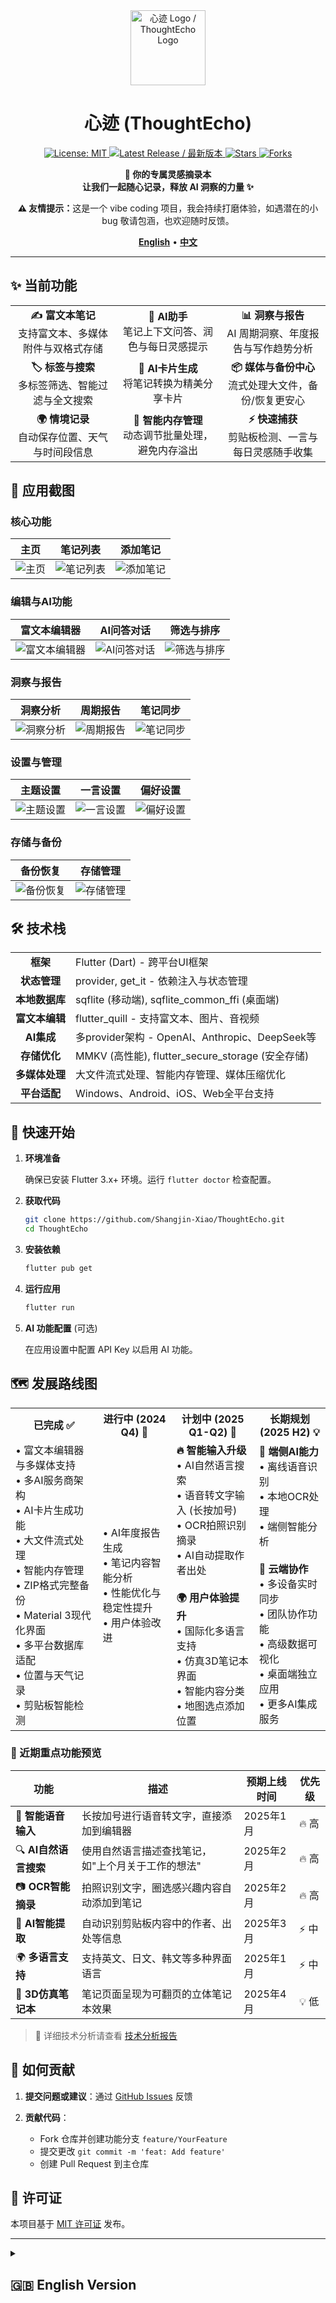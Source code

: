 <div align="center">
  <img src="res/icon.png" alt="心迹 Logo / ThoughtEcho Logo" width="120">
  
  # 心迹 (ThoughtEcho)
  
  <p>
    <a href="https://github.com/Shangjin-Xiao/ThoughtEcho/blob/main/LICENSE">
      <img src="https://img.shields.io/github/license/Shangjin-Xiao/ThoughtEcho?style=flat-square" alt="License: MIT">
    </a>
    <a href="https://github.com/Shangjin-Xiao/ThoughtEcho/releases/latest">
      <img src="https://img.shields.io/github/v/release/Shangjin-Xiao/ThoughtEcho?include_prereleases&style=flat-square&color=green&label=最新版本" alt="Latest Release / 最新版本">
    </a>
    <!-- TODO: If CI is set up later, uncomment and potentially update the workflow filename -->
    <!-- <img src="https://img.shields.io/github/workflow/status/Shangjin-Xiao/ThoughtEcho/CI?style=flat-square" alt="Build Status / 构建状态"> -->
    <a href="https://github.com/Shangjin-Xiao/ThoughtEcho/stargazers">
      <img src="https://img.shields.io/github/stars/Shangjin-Xiao/ThoughtEcho?style=flat-square&color=yellow" alt="Stars">
    </a>
    <a href="https://github.com/Shangjin-Xiao/ThoughtEcho/network/members">
      <img src="https://img.shields.io/github/forks/Shangjin-Xiao/ThoughtEcho?style=flat-square&color=blue" alt="Forks">
    </a>
  </p>

  <p>
    <b>📝 你的专属灵感摘录本<br>
    让我们一起随心记录，释放 AI 洞察的力量 ✨</b>
  </p>

  <p>
    <b>⚠️ 友情提示：</b>这是一个 vibe coding 项目，我会持续打磨体验，如遇潜在的小 bug 敬请包涵，也欢迎随时反馈。
  </p>
  
  <p>
    <a href="#-english-version"><b>English</b></a> • 
    <a href="#-中文版本"><b>中文</b></a>
  </p>
  
</div>

---

<div id="-中文版本">

## ✨ 当前功能

<div align="center">
  <table>
    <tr>
      <td align="center" width="33%"><b>✍️ 富文本笔记</b><br>支持富文本、多媒体附件与双格式存储</td>
      <td align="center" width="33%"><b>🤖 AI助手</b><br>笔记上下文问答、润色与每日灵感提示</td>
      <td align="center" width="33%"><b>📊 洞察与报告</b><br>AI 周期洞察、年度报告与写作趋势分析</td>
    </tr>
    <tr>
      <td align="center"><b>🏷️ 标签与搜索</b><br>多标签筛选、智能过滤与全文搜索</td>
      <td align="center"><b>🎯 AI卡片生成</b><br>将笔记转换为精美分享卡片</td>
      <td align="center"><b>📦 媒体与备份中心</b><br>流式处理大文件，备份/恢复更安心</td>
    </tr>
    <tr>
      <td align="center"><b>🌍 情境记录</b><br>自动保存位置、天气与时间段信息</td>
      <td align="center"><b>🧠 智能内存管理</b><br>动态调节批量处理，避免内存溢出</td>
      <td align="center"><b>⚡ 快速捕获</b><br>剪贴板检测、一言与每日灵感随手收集</td>
    </tr>
  </table>
</div>

## 📸 应用截图

### 核心功能
| 主页 | 笔记列表 | 添加笔记 |
|:---:|:---:|:---:|
| ![主页](res/screenshot/home_page.jpg) | ![笔记列表](res/screenshot/note_list_view.jpg) | ![添加笔记](res/screenshot/add_note.jpg) |

### 编辑与AI功能
| 富文本编辑器 | AI问答对话 | 筛选与排序 |
|:---:|:---:|:---:|
| ![富文本编辑器](res/screenshot/note_full_editor_page.dart.jpg) | ![AI问答对话](res/screenshot/note_qa_chat_page.jpg) | ![筛选与排序](res/screenshot/note_filter_sort_sheet.dart.jpg) |

### 洞察与报告
| 洞察分析 | 周期报告 | 笔记同步 |
|:---:|:---:|:---:|
| ![洞察分析](res/screenshot/insights_page.jpg) | ![周期报告](res/screenshot/period_report.jpg) | ![笔记同步](res/screenshot/note_sync.jpg) |

### 设置与管理
| 主题设置 | 一言设置 | 偏好设置 |
|:---:|:---:|:---:|
| ![主题设置](res/screenshot/theme_settings_page.jpg) | ![一言设置](res/screenshot/hitokoto_settings_page.jpg) | ![偏好设置](res/screenshot/preferences_detail_page.jpg) |

### 存储与备份
| 备份恢复 | 存储管理 |
|:---:|:---:|
| ![备份恢复](res/screenshot/backup_restore_page.jpg) | ![存储管理](res/screenshot/storage_management_page.jpg) |


## 🛠️ 技术栈

<div align="center">
  <table>
    <tr>
      <td align="center"><b>框架</b></td>
      <td>Flutter (Dart) - 跨平台UI框架</td>
    </tr>
    <tr>
      <td align="center"><b>状态管理</b></td>
      <td>provider, get_it - 依赖注入与状态管理</td>
    </tr>
    <tr>
      <td align="center"><b>本地数据库</b></td>
      <td>sqflite (移动端), sqflite_common_ffi (桌面端)</td>
    </tr>
    <tr>
      <td align="center"><b>富文本编辑</b></td>
      <td>flutter_quill - 支持富文本、图片、音视频</td>
    </tr>
    <tr>
      <td align="center"><b>AI集成</b></td>
      <td>多provider架构 - OpenAI、Anthropic、DeepSeek等</td>
    </tr>
    <tr>
      <td align="center"><b>存储优化</b></td>
      <td>MMKV (高性能), flutter_secure_storage (安全存储)</td>
    </tr>
    <tr>
      <td align="center"><b>多媒体处理</b></td>
      <td>大文件流式处理、智能内存管理、媒体压缩优化</td>
    </tr>
    <tr>
      <td align="center"><b>平台适配</b></td>
      <td>Windows、Android、iOS、Web全平台支持</td>
    </tr>
  </table>
</div>

## 🚀 快速开始

1. **环境准备** 
   
   确保已安装 Flutter 3.x+ 环境。运行 `flutter doctor` 检查配置。

2. **获取代码**
   ```bash
   git clone https://github.com/Shangjin-Xiao/ThoughtEcho.git
   cd ThoughtEcho
   ```

3. **安装依赖**
   ```bash
   flutter pub get
   ```

4. **运行应用**
   ```bash
   flutter run
   ```

5. **AI 功能配置** (可选)
   
   在应用设置中配置 API Key 以启用 AI 功能。

## 🗺️ 发展路线图

<div align="center">
  <table>
    <tr>
      <th>已完成 ✅</th>
      <th>进行中 (2024 Q4) 🚧</th>
      <th>计划中 (2025 Q1-Q2) 📅</th>
      <th>长期规划 (2025 H2) 💡</th>
    </tr>
    <tr>
      <td>
        • 富文本编辑器与多媒体支持<br>
        • 多AI服务商架构<br>
        • AI卡片生成功能<br>
        • 大文件流式处理<br>
        • 智能内存管理<br>
        • ZIP格式完整备份<br>
        • Material 3现代化界面<br>
        • 多平台数据库适配<br>
        • 位置与天气记录<br>
        • 剪贴板智能检测
      </td>
      <td>
        • AI年度报告生成<br>
        • 笔记内容智能分析<br>
        • 性能优化与稳定性提升<br>
        • 用户体验改进
      </td>
      <td>
        <b>🔥 智能输入升级</b><br>
        • AI自然语言搜索<br>
        • 语音转文字输入 (长按加号)<br>
        • OCR拍照识别摘录<br>
        • AI自动提取作者出处<br><br>
        <b>🌍 用户体验提升</b><br>
        • 国际化多语言支持<br>
        • 仿真3D笔记本界面<br>
        • 智能内容分类<br>
        • 地图选点添加位置
      </td>
      <td>
        <b>🤖 端侧AI能力</b><br>
        • 离线语音识别<br>
        • 本地OCR处理<br>
        • 端侧智能分析<br><br>
        <b>📡 云端协作</b><br>
        • 多设备实时同步<br>
        • 团队协作功能<br>
        • 高级数据可视化<br>
        • 桌面端独立应用<br>
        • 更多AI集成服务
      </td>
    </tr>
  </table>
</div>

### 🎯 近期重点功能预览

| 功能 | 描述 | 预期上线时间 | 优先级 |
|------|------|-------------|---------|
| 🎤 **智能语音输入** | 长按加号进行语音转文字，直接添加到编辑器 | 2025年1月 | 🔥 高 |
| 🔍 **AI自然语言搜索** | 使用自然语言描述查找笔记，如"上个月关于工作的想法" | 2025年2月 | 🔥 高 |
| 📷 **OCR智能摘录** | 拍照识别文字，圈选感兴趣内容自动添加到笔记 | 2025年2月 | 🔥 高 |
| 🤖 **AI智能提取** | 自动识别剪贴板内容中的作者、出处等信息 | 2025年3月 | ⚡ 中 |
| 🌍 **多语言支持** | 支持英文、日文、韩文等多种界面语言 | 2025年1月 | ⚡ 中 |
| 📖 **3D仿真笔记本** | 笔记页面呈现为可翻页的立体笔记本效果 | 2025年4月 | 💡 低 |

> 📝 详细技术分析请查看 [技术分析报告](docs/TECHNOLOGY_ANALYSIS.md)

## 🤝 如何贡献

1. **提交问题或建议**：通过 [GitHub Issues](https://github.com/Shangjin-Xiao/ThoughtEcho/issues) 反馈

2. **贡献代码**：
   - Fork 仓库并创建功能分支 `feature/YourFeature`
   - 提交更改 `git commit -m 'feat: Add feature'`
   - 创建 Pull Request 到主仓库

## 📄 许可证

本项目基于 [MIT 许可证](LICENSE) 发布。
</div>

---

<details id="-english-version">
<summary><h2>🇬🇧 English Version</h2></summary>

<div align="center">
  <p>
    <b>📝 Your Personal Inspiration Notebook with AI Power<br>
    Capture ideas effortlessly, unlock insights with AI ✨</b>
  </p>
  <p>
    <b>⚠️ Heads-up:</b> this is a vibe coding project—we're polishing it in the open, so thanks for your patience with any rough edges.
  </p>
</div>

## ✨ Current Features

<div align="center">
  <table>
    <tr>
      <td align="center" width="33%"><b>✍️ Rich Text Notes</b><br>Rich text, media attachments, dual-format storage</td>
      <td align="center" width="33%"><b>🤖 AI Assistant</b><br>Context-aware Q&A, polishing, daily inspiration prompts</td>
      <td align="center" width="33%"><b>📊 Insights & Reports</b><br>AI periodic insights, annual reports, writing trend analysis</td>
    </tr>
    <tr>
      <td align="center"><b>🏷️ Tags & Search</b><br>Multi-tag filters, smart facets, full-text search</td>
      <td align="center"><b>🎯 AI Card Generation</b><br>Convert notes into beautiful shareable cards</td>
      <td align="center"><b>� Media & Backup Hub</b><br>Stream large files safely with backup/restore peace of mind</td>
    </tr>
    <tr>
      <td align="center"><b>🌍 Context Capture</b><br>Auto-save location, weather, and time-of-day context</td>
      <td align="center"><b>🧠 Intelligent Memory Management</b><br>Adaptive batching to prevent memory spikes</td>
      <td align="center"><b>⚡ Quick Capture</b><br>Clipboard watcher, Hitokoto quotes, daily prompts on tap</td>
    </tr>
  </table>
</div>

## 📸 Application Screenshots

### Core Features
| Homepage | Note List | Add Note |
|:---:|:---:|:---:|
| ![Homepage](res/screenshot/home_page.jpg) | ![Note List](res/screenshot/note_list_view.jpg) | ![Add Note](res/screenshot/add_note.jpg) |

### Editing & AI Features
| Rich Text Editor | AI Q&A Chat | Filter & Sort |
|:---:|:---:|:---:|
| ![Rich Text Editor](res/screenshot/note_full_editor_page.dart.jpg) | ![AI Q&A Chat](res/screenshot/note_qa_chat_page.jpg) | ![Filter & Sort](res/screenshot/note_filter_sort_sheet.dart.jpg) |

### Insights & Reports
| Insights Analysis | Period Report | Note Sync |
|:---:|:---:|:---:|
| ![Insights Analysis](res/screenshot/insights_page.jpg) | ![Period Report](res/screenshot/period_report.jpg) | ![Note Sync](res/screenshot/note_sync.jpg) |

### Settings & Management
| Theme Settings | Hitokoto Settings | Preferences |
|:---:|:---:|:---:|
| ![Theme Settings](res/screenshot/theme_settings_page.jpg) | ![Hitokoto Settings](res/screenshot/hitokoto_settings_page.jpg) | ![Preferences](res/screenshot/preferences_detail_page.jpg) |

### Storage & Backup
| Backup & Restore | Storage Management |
|:---:|:---:|
| ![Backup & Restore](res/screenshot/backup_restore_page.jpg) | ![Storage Management](res/screenshot/storage_management_page.jpg) |


## 🛠️ Tech Stack

<div align="center">
  <table>
    <tr>
      <td align="center"><b>Framework</b></td>
      <td>Flutter (Dart) - Cross-platform UI framework</td>
    </tr>
    <tr>
      <td align="center"><b>State Management</b></td>
      <td>provider, get_it - Dependency injection & state management</td>
    </tr>
    <tr>
      <td align="center"><b>Local Database</b></td>
      <td>sqflite (mobile), sqflite_common_ffi (desktop)</td>
    </tr>
    <tr>
      <td align="center"><b>Rich Text Editor</b></td>
      <td>flutter_quill - Rich text with images, audio, video</td>
    </tr>
    <tr>
      <td align="center"><b>AI Integration</b></td>
      <td>Multi-provider architecture - OpenAI, Anthropic, DeepSeek</td>
    </tr>
    <tr>
      <td align="center"><b>Storage Optimization</b></td>
      <td>MMKV (high performance), flutter_secure_storage (secure)</td>
    </tr>
    <tr>
      <td align="center"><b>Media Processing</b></td>
      <td>Large file streaming, smart memory management, media optimization</td>
    </tr>
    <tr>
      <td align="center"><b>Platform Support</b></td>
      <td>Windows, Android, iOS, Web full platform support</td>
    </tr>
  </table>
</div>

## 🚀 Quick Start

1. **Prerequisites** 
   
   Ensure Flutter 3.x+ is installed. Run `flutter doctor` to check.

2. **Get the Code**
   ```bash
   git clone https://github.com/Shangjin-Xiao/ThoughtEcho.git
   cd ThoughtEcho
   ```

3. **Install Dependencies**
   ```bash
   flutter pub get
   ```

4. **Run the App**
   ```bash
   flutter run
   ```

5. **AI Feature Configuration** (Optional)
   
   Configure the API Key in app settings to enable AI features.

## 🗺️ Development Roadmap

<div align="center">
  <table>
    <tr>
      <th>Completed ✅</th>
      <th>In Progress (2024 Q4) 🚧</th>
      <th>Planned (2025 Q1) 📅</th>
      <th>Long Term 💡</th>
    </tr>
    <tr>
      <td>
        • Rich text editor with multimedia<br>
        • Multi-AI provider architecture<br>
        • AI card generation feature<br>
        • Large file streaming processing<br>
        • Intelligent memory management<br>
        • ZIP format complete backup<br>
        • Material 3 modern interface<br>
        • Multi-platform database adapter<br>
        • Location & weather recording<br>
        • Smart clipboard detection
      </td>
      <td>
        • AI annual report generation<br>
        • Smart note content analysis<br>
        • Performance optimization<br>
        • User experience improvements
      </td>
      <td>
        • Enhanced natural language search<br>
        • AI chat conversation feature<br>
        • Map location selection<br>
        • Note categorization optimization<br>
        • Advanced search features
      </td>
      <td>
        • Offline AI analysis capability<br>
        • Multi-device real-time sync<br>
        • Advanced data visualization<br>
        • Standalone desktop app<br>
        • More AI service integrations<br>
        • Data export & migration tools
      </td>
    </tr>
  </table>
</div>

## 🤝 How to Contribute

1. **Report Issues or Suggestions**: Via [GitHub Issues](https://github.com/Shangjin-Xiao/ThoughtEcho/issues)

2. **Contribute Code**:
   - Fork the repo and create feature branch `feature/YourFeature`
   - Commit changes `git commit -m 'feat: Add feature'`
   - Create Pull Request to main repository

## 📄 License

This project is licensed under the [MIT License](LICENSE).

</details>
